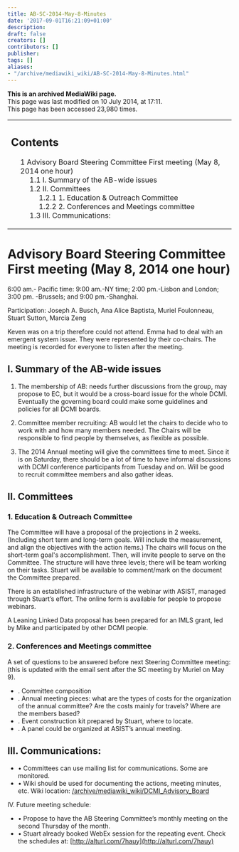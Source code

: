 ```yaml
---
title: AB-SC-2014-May-8-Minutes
date: '2017-09-01T16:21:09+01:00'
description: 
draft: false
creators: []
contributors: []
publisher: 
tags: []
aliases:
- "/archive/mediawiki_wiki/AB-SC-2014-May-8-Minutes.html"
---
```


 **This is an archived MediaWiki page.**  
This page was last modified on 10 July 2014, at 17:11.  
This page has been accessed 23,980 times.

<table id="toc" class="toc">
  <tr>
    <td>
      <div id="toctitle">
        <h2>Contents</h2>
      </div>
      <ul>
        <li class="toclevel-1 tocsection-1">
          <a href="#Advisory_Board_Steering_Committee_First_meeting_.28May_8.2C_2014_one_hour.29"><span class="tocnumber">1</span> <span class="toctext">Advisory Board Steering Committee First meeting (May 8, 2014 one hour)</span></a>
          <ul>
            <li class="toclevel-2 tocsection-2"><a href="#I._Summary_of_the_AB-wide_issues"><span class="tocnumber">1.1</span> <span class="toctext">I. Summary of the AB-wide issues</span></a></li>
            <li class="toclevel-2 tocsection-3">
              <a href="#II._Committees"><span class="tocnumber">1.2</span> <span class="toctext">II. Committees</span></a>
              <ul>
                <li class="toclevel-3 tocsection-4"><a href="#1._Education_.26_Outreach_Committee"><span class="tocnumber">1.2.1</span> <span class="toctext">1. Education &amp; Outreach Committee</span></a></li>
                <li class="toclevel-3 tocsection-5"><a href="#2._Conferences_and_Meetings_committee"><span class="tocnumber">1.2.2</span> <span class="toctext">2. Conferences and Meetings committee</span></a></li>
              </ul>
            </li>
            <li class="toclevel-2 tocsection-6"><a href="#III._Communications:"><span class="tocnumber">1.3</span> <span class="toctext">III. Communications:</span></a></li>
          </ul>
        </li>
      </ul>
    </td>
  </tr>
</table>

# Advisory Board Steering Committee First meeting (May 8, 2014 one hour) 

6:00 am.- Pacific time: 9:00 am.-NY time; 2:00 pm.-Lisbon and London; 3:00 pm. -Brussels; and 9:00 pm.-Shanghai.

Participation: Joseph A. Busch, Ana Alice Baptista, Muriel Foulonneau, Stuart Sutton, Marcia Zeng

Keven was on a trip therefore could not attend. Emma had to deal with an emergent system issue. They were represented by their co-chairs. The meeting is recorded for everyone to listen after the meeting.

## I. Summary of the AB-wide issues 
<dl><dd> 
</dd></dl>


1. The membership of AB: needs further discussions from the group, may propose to EC, but it would be a cross-board issue for the whole DCMI. Eventually the governing board could make some guidelines and policies for all DCMI boards.

2. Committee member recruiting: AB would let the chairs to decide who to work with and how many members needed. The Chairs will be responsible to find people by themselves, as flexible as possible.

3. The 2014 Annual meeting will give the committees time to meet. Since it is on Saturday, there should be a lot of time to have informal discussions with DCMI conference participants from Tuesday and on. Will be good to recruit committee members and also gather ideas.

## II. Committees 

### 1. Education & Outreach Committee 

The Committee will have a proposal of the projections in 2 weeks. (Including short term and long-term goals. Will include the measurement, and align the objectives with the action items.) The chairs will focus on the short-term goal's accomplishment. Then, will invite people to serve on the Committee. The structure will have three levels; there will be team working on their tasks. Stuart will be available to comment/mark on the document the Committee prepared.

There is an established infrastructure of the webinar with ASIST, managed through Stuart’s effort. The online form is available for people to propose webinars.

A Leaning Linked Data proposal has been prepared for an IMLS grant, led by Mike and participated by other DCMI people.

### 2. Conferences and Meetings committee 

A set of questions to be answered before next Steering Committee meeting: (this is updated with the email sent after the SC meeting by Muriel on May 9).

- . Committee composition
- . Annual meeting pieces: what are the types of costs for the organization of the annual committee? Are the costs mainly for travels? Where are the members based?
- . Event construction kit prepared by Stuart, where to locate.
- . A panel could be organized at ASIST’s annual meeting.

## III. Communications: 

- • Committees can use mailing list for communications. Some are monitored. 
- • Wiki should be used for documenting the actions, meeting minutes, etc. Wiki location: [/archive/mediawiki_wiki/DCMI\_Advisory\_Board](/archive/mediawiki_wiki/DCMI_Advisory_Board)

IV. Future meeting schedule:

- • Propose to have the AB Steering Committee’s monthly meeting on the second Thursday of the month.
- • Stuart already booked WebEx session for the repeating event. Check the schedules at: [http://alturl.com/7hauy](http://alturl.com/7hauy)

